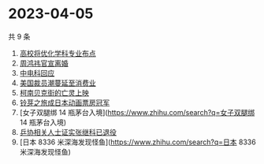 # 2023-04-05

共 9 条

<!-- BEGIN ZHIHUSEARCH -->
<!-- 最后更新时间 Wed Apr 05 2023 19:05:31 GMT+0800 (China Standard Time) -->
1. [高校将优化学科专业布点](https://www.zhihu.com/search?q=高校将优化学科专业布点)
1. [周鸿祎官宣离婚](https://www.zhihu.com/search?q=周鸿祎官宣离婚)
1. [中电科回应](https://www.zhihu.com/search?q=中电科回应)
1. [美国裁员潮蔓延至消费业](https://www.zhihu.com/search?q=美国裁员潮蔓延至消费业)
1. [柯南贝克街的亡灵上映](https://www.zhihu.com/search?q=柯南贝克街的亡灵上映)
1. [铃芽之旅成日本动画票房冠军](https://www.zhihu.com/search?q=铃芽之旅成日本动画票房冠军)
1. [女子双腿绑 14 瓶茅台入境](https://www.zhihu.com/search?q=女子双腿绑 14 瓶茅台入境)
1. [乒协相关人士证实张继科已退役](https://www.zhihu.com/search?q=乒协相关人士证实张继科已退役)
1. [日本 8336 米深海发现怪鱼](https://www.zhihu.com/search?q=日本 8336 米深海发现怪鱼)
<!-- END ZHIHUSEARCH -->
